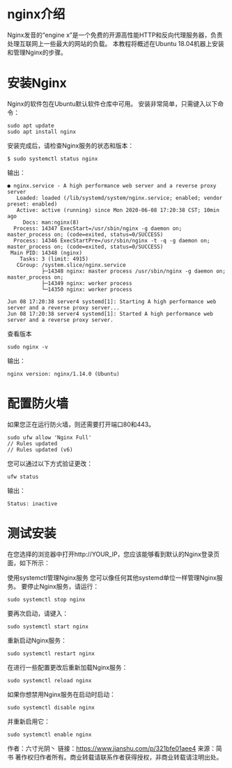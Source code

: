# nginx介绍
Nginx发音的“engine x”是一个免费的开源高性能HTTP和反向代理服务器，负责处理互联网上一些最大的网站的负载。 本教程将概述在Ubuntu 18.04机器上安装和管理Nginx的步骤。

# 安装Nginx
Nginx的软件包在Ubuntu默认软件仓库中可用。 安装非常简单，只需键入以下命令：
```
sudo apt update
sudo apt install nginx
```

安装完成后，请检查Nginx服务的状态和版本：
```
$ sudo systemctl status nginx
```
输出：
```
● nginx.service - A high performance web server and a reverse proxy server
   Loaded: loaded (/lib/systemd/system/nginx.service; enabled; vendor preset: enabled)
   Active: active (running) since Mon 2020-06-08 17:20:38 CST; 10min ago
     Docs: man:nginx(8)
  Process: 14347 ExecStart=/usr/sbin/nginx -g daemon on; master_process on; (code=exited, status=0/SUCCESS)
  Process: 14346 ExecStartPre=/usr/sbin/nginx -t -q -g daemon on; master_process on; (code=exited, status=0/SUCCESS)
 Main PID: 14348 (nginx)
    Tasks: 3 (limit: 4915)
   CGroup: /system.slice/nginx.service
           ├─14348 nginx: master process /usr/sbin/nginx -g daemon on; master_process on;
           ├─14349 nginx: worker process
           └─14350 nginx: worker process

Jun 08 17:20:38 server4 systemd[1]: Starting A high performance web server and a reverse proxy server...
Jun 08 17:20:38 server4 systemd[1]: Started A high performance web server and a reverse proxy server.
```
查看版本
```
sudo nginx -v
```
输出：
```
nginx version: nginx/1.14.0 (Ubuntu)
```

# 配置防火墙

如果您正在运行防火墙，则还需要打开端口80和443。
```
sudo ufw allow 'Nginx Full'
// Rules updated
// Rules updated (v6)
```

您可以通过以下方式验证更改：
```
ufw status
```
输出：
```
Status: inactive
```

# 测试安装
在您选择的浏览器中打开http://YOUR_IP，您应该能够看到默认的Nginx登录页面，如下所示：

使用systemctl管理Nginx服务
您可以像任何其他systemd单位一样管理Nginx服务。 要停止Nginx服务，请运行：
```
sudo systemctl stop nginx
```
要再次启动，请键入：
```
sudo systemctl start nginx
```
重新启动Nginx服务：
```
sudo systemctl restart nginx
```
在进行一些配置更改后重新加载Nginx服务：
```
sudo systemctl reload nginx
```
如果你想禁用Nginx服务在启动时启动：
```
sudo systemctl disable nginx
```
并重新启用它：
```
sudo systemctl enable nginx
```

作者：六寸光阴丶
链接：https://www.jianshu.com/p/321bfe01aee4
来源：简书
著作权归作者所有。商业转载请联系作者获得授权，非商业转载请注明出处。
